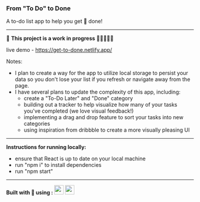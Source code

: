 ### From "To Do" to Done
A to-do list app to help you get 💩 done!

<hr>

🚨 **This project is a work in progress** 👷🏻‍♀️🚧🚜

live demo - https://get-to-done.netlify.app/

Notes:
- I plan to create a way for the app to utilize local storage to persist your data so you don't lose your list if you refresh or navigate away from the page.
- I have several plans to update the complexity of this app, including:
  - create a "To-Do Later" and "Done" category
  - building out a tracker to help visualize how many of your tasks you've completed (we love visual feedback!)
  - implementing a drag and drop feature to sort your tasks into new categories
  - using inspiration from dribbble to create a more visually pleasing UI

<hr>

**Instructions for running locally:**

- ensure that React is up to date on your local machine
- run "npm i" to install dependencies
- run "npm start"
  
<hr>

<p>
  <b>Built with 💖 using :</b> 
  <img src="https://cdn.jsdelivr.net/gh/devicons/devicon/icons/css3/css3-original.svg" height=25px width=25px/>
  <img src="https://cdn.jsdelivr.net/gh/devicons/devicon/icons/react/react-original.svg" height=25px width=25px/>
</p>
